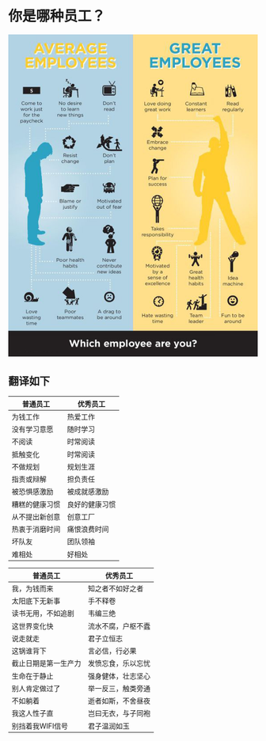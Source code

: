 # 你是哪种员工？

![](worksed.jpg)

## 翻译如下

普通员工|优秀员工
---|---
为钱工作| 热爱工作
没有学习意愿|随时学习
不阅读|时常阅读
抵触变化|时常阅读
不做规划|规划生涯
指责或辩解|担负责任
被恐惧感激励|被成就感激励
糟糕的健康习惯|良好的健康习惯
从不提出新创意|创意工厂
热衷于消磨时间|痛恨浪费时间
坏队友|团队领袖
难相处|好相处


普通员工|优秀员工
---|---
我，为钱而来|知之者不如好之者
太阳底下无新事|手不释卷
读书无用，不如追剧|韦编三绝
这世界变化快|流水不腐，户枢不蠹
说走就走|君子立恒志
这锅谁背下|言必信，行必果
截止日期是第一生产力|发愤忘食，乐以忘忧
生命在于静止|强身健体，壮志坚心
别人肯定做过了|举一反三，触类旁通
不如躺着|逝者如斯，不舍昼夜
我这人性子直|岂曰无衣，与子同袍
别挡着我WIFI信号|君子温润如玉


